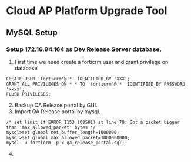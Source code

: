 # Cloud AP Platform Upgrade Tool

## MySQL Setup
### Setup 172.16.94.164 as Dev Release Server database.  
1. First time we need create a forticrm user and grant privilege on database  
````
CREATE USER 'forticrm'@'*' IDENTIFIED BY 'XXX';  
GRANT ALL PRIVILEGES ON *.* TO 'forticrm'@'*' IDENTIFIED BY PASSWORD 'xxxx';
FLUSH PRIVILEGES;
````
2. Backup QA Release portal by GUI.  
3. Import QA Release portal by mysql.  
````
/* set limit if ERROR 1153 (08S01) at line 79: Got a packet bigger than 'max_allowed_packet' bytes */
mysql>set global net_buffer_length=1000000;  
mysql>set global max_allowed_packet=1000000000;  
mysql -u forticrm -p < qa_release_portal.sql;  
````
4. 
